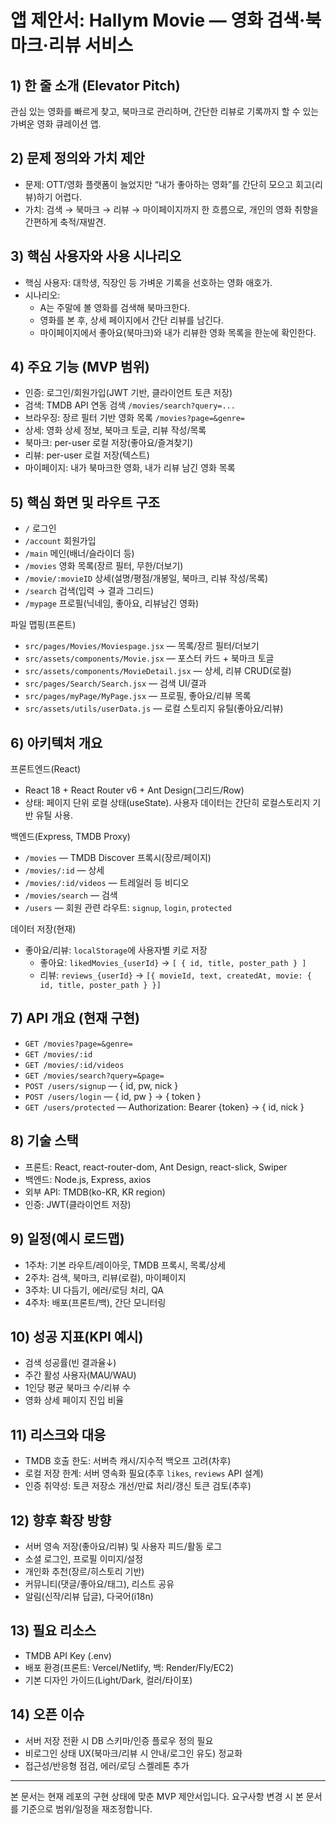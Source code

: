 # 앱 제안서: Hallym Movie — 영화 검색·북마크·리뷰 서비스

## 1) 한 줄 소개 (Elevator Pitch)

관심 있는 영화를 빠르게 찾고, 북마크로 관리하며, 간단한 리뷰로 기록까지 할 수 있는 가벼운 영화 큐레이션 앱.

## 2) 문제 정의와 가치 제안

- 문제: OTT/영화 플랫폼이 늘었지만 “내가 좋아하는 영화”를 간단히 모으고 회고(리뷰)하기 어렵다.
- 가치: 검색 → 북마크 → 리뷰 → 마이페이지까지 한 흐름으로, 개인의 영화 취향을 간편하게 축적/재발견.

## 3) 핵심 사용자와 사용 시나리오

- 핵심 사용자: 대학생, 직장인 등 가벼운 기록을 선호하는 영화 애호가.
- 시나리오:
  - A는 주말에 볼 영화를 검색해 북마크한다.
  - 영화를 본 후, 상세 페이지에서 간단 리뷰를 남긴다.
  - 마이페이지에서 좋아요(북마크)와 내가 리뷰한 영화 목록을 한눈에 확인한다.

## 4) 주요 기능 (MVP 범위)

- 인증: 로그인/회원가입(JWT 기반, 클라이언트 토큰 저장)
- 검색: TMDB API 연동 검색 `/movies/search?query=...`
- 브라우징: 장르 필터 기반 영화 목록 `/movies?page=&genre=`
- 상세: 영화 상세 정보, 북마크 토글, 리뷰 작성/목록
- 북마크: per-user 로컬 저장(좋아요/즐겨찾기)
- 리뷰: per-user 로컬 저장(텍스트)
- 마이페이지: 내가 북마크한 영화, 내가 리뷰 남긴 영화 목록

## 5) 핵심 화면 및 라우트 구조

- `/` 로그인
- `/account` 회원가입
- `/main` 메인(배너/슬라이더 등)
- `/movies` 영화 목록(장르 필터, 무한/더보기)
- `/movie/:movieID` 상세(설명/평점/개봉일, 북마크, 리뷰 작성/목록)
- `/search` 검색(입력 → 결과 그리드)
- `/mypage` 프로필(닉네임, 좋아요, 리뷰남긴 영화)

파일 맵핑(프론트)

- `src/pages/Movies/Moviespage.jsx` — 목록/장르 필터/더보기
- `src/assets/components/Movie.jsx` — 포스터 카드 + 북마크 토글
- `src/assets/components/MovieDetail.jsx` — 상세, 리뷰 CRUD(로컬)
- `src/pages/Search/Search.jsx` — 검색 UI/결과
- `src/pages/myPage/MyPage.jsx` — 프로필, 좋아요/리뷰 목록
- `src/assets/utils/userData.js` — 로컬 스토리지 유틸(좋아요/리뷰)

## 6) 아키텍처 개요

프론트엔드(React)

- React 18 + React Router v6 + Ant Design(그리드/Row)
- 상태: 페이지 단위 로컬 상태(useState). 사용자 데이터는 간단히 로컬스토리지 기반 유틸 사용.

백엔드(Express, TMDB Proxy)

- `/movies` — TMDB Discover 프록시(장르/페이지)
- `/movies/:id` — 상세
- `/movies/:id/videos` — 트레일러 등 비디오
- `/movies/search` — 검색
- `/users` — 회원 관련 라우트: `signup`, `login`, `protected`

데이터 저장(현재)

- 좋아요/리뷰: `localStorage`에 사용자별 키로 저장
  - 좋아요: `likedMovies_{userId}` → `[ { id, title, poster_path } ]`
  - 리뷰: `reviews_{userId}` → `[{ movieId, text, createdAt, movie: { id, title, poster_path } }]`

## 7) API 개요 (현재 구현)

- `GET /movies?page=&genre=`
- `GET /movies/:id`
- `GET /movies/:id/videos`
- `GET /movies/search?query=&page=`
- `POST /users/signup` — { id, pw, nick }
- `POST /users/login` — { id, pw } → { token }
- `GET /users/protected` — Authorization: Bearer {token} → { id, nick }

## 8) 기술 스택

- 프론트: React, react-router-dom, Ant Design, react-slick, Swiper
- 백엔드: Node.js, Express, axios
- 외부 API: TMDB(ko-KR, KR region)
- 인증: JWT(클라이언트 저장)

## 9) 일정(예시 로드맵)

- 1주차: 기본 라우트/레이아웃, TMDB 프록시, 목록/상세
- 2주차: 검색, 북마크, 리뷰(로컬), 마이페이지
- 3주차: UI 다듬기, 에러/로딩 처리, QA
- 4주차: 배포(프론트/백), 간단 모니터링

## 10) 성공 지표(KPI 예시)

- 검색 성공률(빈 결과율↓)
- 주간 활성 사용자(MAU/WAU)
- 1인당 평균 북마크 수/리뷰 수
- 영화 상세 페이지 진입 비율

## 11) 리스크와 대응

- TMDB 호출 한도: 서버측 캐시/지수적 백오프 고려(차후)
- 로컬 저장 한계: 서버 영속화 필요(추후 `likes`, `reviews` API 설계)
- 인증 취약성: 토큰 저장소 개선/만료 처리/갱신 토큰 검토(추후)

## 12) 향후 확장 방향

- 서버 영속 저장(좋아요/리뷰) 및 사용자 피드/활동 로그
- 소셜 로그인, 프로필 이미지/설정
- 개인화 추천(장르/히스토리 기반)
- 커뮤니티(댓글/좋아요/태그), 리스트 공유
- 알림(신작/리뷰 답글), 다국어(i18n)

## 13) 필요 리소스

- TMDB API Key (.env)
- 배포 환경(프론트: Vercel/Netlify, 백: Render/Fly/EC2)
- 기본 디자인 가이드(Light/Dark, 컬러/타이포)

## 14) 오픈 이슈

- 서버 저장 전환 시 DB 스키마/인증 플로우 정의 필요
- 비로그인 상태 UX(북마크/리뷰 시 안내/로그인 유도) 정교화
- 접근성/반응형 점검, 에러/로딩 스켈레톤 추가

---

본 문서는 현재 레포의 구현 상태에 맞춘 MVP 제안서입니다. 요구사항 변경 시 본 문서를 기준으로 범위/일정을 재조정합니다.
